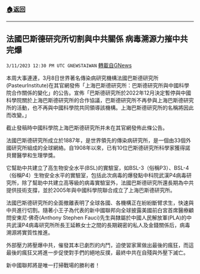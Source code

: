 ###  [:house:返回](README.md)
---


## 法國巴斯德研究所切割與中共關係  病毒溯源力摧中共完爆
`3/11/2023 12:30 PM UTC GNEWSTAIWAN` [轉載自GNews](https://gnews.org/articles/1003994)

本周大事連連，3月8日世界著名傳染病研究機構法國巴斯德研究所(PasteurInstitute)在其官網發佈「上海巴斯德研究所：巴斯德研究所與中國科學院合作關係的變化」的公告。宣佈「巴斯德研究所於2022年12月決定暫停與中國科學院關於上海巴斯德研究所的合作協議，巴斯德研究所不再參與上海巴斯德研究所的活動，也不再與中國科學院共同領導該機構。上海巴斯德研究所的名稱將因此而改變。」

截止發稿時中國科學院上海巴斯德研究所并未在其官網發佈此條公告。

法國巴斯德研究所成立於1887年，是世界領先的傳染病研究所，是一個由33個外國研究所組成的全球網絡。自1908年以來，已有10位巴斯德研究所科學家獲得諾貝爾醫學和生理學獎。

它幫助中共建立了高生物安全水平(BSL)的實驗室，如BSL-3（俗稱P3）、BSL-4（俗稱P4）生物安全水平的實驗室，包括此次病毒的爆發點中科院武漢P4病毒研究所，除了幫助中共建立高等級的病毒實驗室外，法國巴斯德研究所還長期為中共提供技術支撐，並於2005年與中國科學院聯合成立了上海巴斯德研究所。

法國巴斯德研究所的全面撤離表明了全球各國、各機構正在紛紛斷臂求生，快速與中共進行切割。隨著小王子為代表的新中國聯邦向全球披露美國前白宮首席醫療顧問安東尼·佛奇(Anthony Stephen Fauci)先生與隸屬於中國人民解放軍(PLA)的中共武漢P4病毒研究所所長王延軼女士之間的長期親密的私人及金錢關係后，病毒溯源將實質性推進。

外部壓力將壓爆中共，催發其本已劇烈的内鬥，迫使習家黨做出最後的瘋狂，而這最後的瘋狂又將進一步促使對手們的絕地反撲，最終中共在自殘與外壓下滅亡。

新中國聯邦將是唯一打掃戰場的勝利者！
